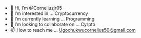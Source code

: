 - 👋 Hi, I’m @Corneliuzjr05
- 👀 I’m interested in ... Cryptocurrency 
- 🌱 I’m currently learning ... Programming 
- 💞️ I’m looking to collaborate on ... Cyrpto 
- 📫 How to reach me ... Ugochukwucornelius50@gmail.com 

<!---
Corneliuzjr05/Corneliuzjr05 is a ✨ special ✨ repository because its `README.md` (this file) appears on your GitHub profile.
You can click the Preview link to take a look at your changes.
--->

